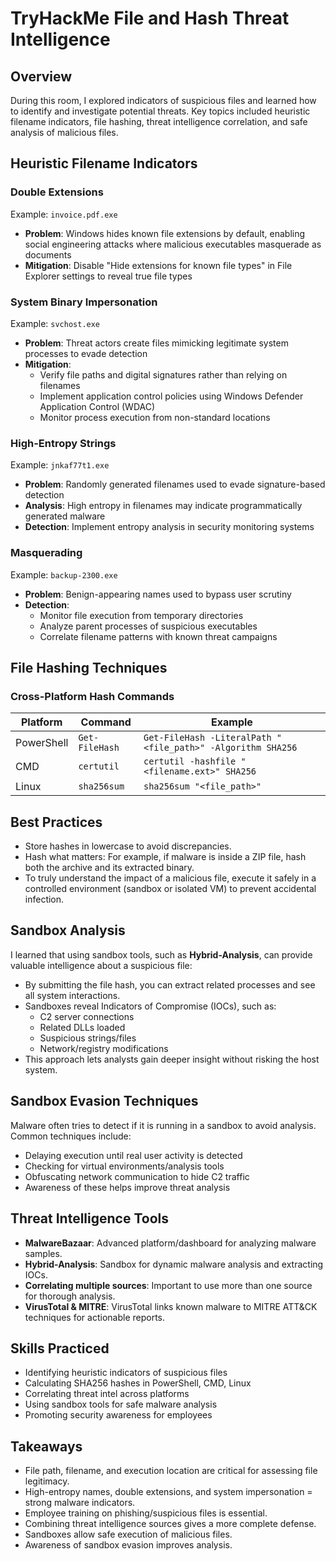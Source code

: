 # TryHackMe File and Hash Threat Intelligence
## Overview
During this room, I explored indicators of suspicious files and learned how to identify and investigate potential threats. Key topics included heuristic filename indicators, file hashing, threat intelligence correlation, and safe analysis of malicious files.
## Heuristic Filename Indicators
### Double Extensions
Example: `invoice.pdf.exe`
- **Problem**: Windows hides known file extensions by default, enabling social engineering attacks where malicious executables masquerade as documents
- **Mitigation**: Disable "Hide extensions for known file types" in File Explorer settings to reveal true file types
### System Binary Impersonation
Example: `svchost.exe`
- **Problem**: Threat actors create files mimicking legitimate system processes to evade detection
- **Mitigation**:
  - Verify file paths and digital signatures rather than relying on filenames
  - Implement application control policies using Windows Defender Application Control (WDAC)
  - Monitor process execution from non-standard locations
### High-Entropy Strings
Example: `jnkaf77t1.exe`
- **Problem**: Randomly generated filenames used to evade signature-based detection
- **Analysis**: High entropy in filenames may indicate programmatically generated malware
- **Detection**: Implement entropy analysis in security monitoring systems
### Masquerading
Example: `backup-2300.exe`
- **Problem**: Benign-appearing names used to bypass user scrutiny
- **Detection**:
  - Monitor file execution from temporary directories
  - Analyze parent processes of suspicious executables
  - Correlate filename patterns with known threat campaigns
## File Hashing Techniques
### Cross-Platform Hash Commands
| Platform | Command | Example |
|----------|---------|----------|
| PowerShell | `Get-FileHash` | `Get-FileHash -LiteralPath "<file_path>" -Algorithm SHA256` |
| CMD | `certutil` | `certutil -hashfile "<filename.ext>" SHA256` |
| Linux | `sha256sum` | `sha256sum "<file_path>"` |

## Best Practices
- Store hashes in lowercase to avoid discrepancies.
- Hash what matters: For example, if malware is inside a ZIP file, hash both the archive and its extracted binary.
- To truly understand the impact of a malicious file, execute it safely in a controlled environment (sandbox or isolated VM) to prevent accidental infection.

## Sandbox Analysis
I learned that using sandbox tools, such as **Hybrid-Analysis**, can provide valuable intelligence about a suspicious file:
- By submitting the file hash, you can extract related processes and see all system interactions.
- Sandboxes reveal Indicators of Compromise (IOCs), such as:
  - C2 server connections
  - Related DLLs loaded
  - Suspicious strings/files
  - Network/registry modifications
- This approach lets analysts gain deeper insight without risking the host system.

## Sandbox Evasion Techniques
Malware often tries to detect if it is running in a sandbox to avoid analysis. Common techniques include:
- Delaying execution until real user activity is detected
- Checking for virtual environments/analysis tools
- Obfuscating network communication to hide C2 traffic
- Awareness of these helps improve threat analysis

## Threat Intelligence Tools
- **MalwareBazaar**: Advanced platform/dashboard for analyzing malware samples.
- **Hybrid-Analysis**: Sandbox for dynamic malware analysis and extracting IOCs.
- **Correlating multiple sources**: Important to use more than one source for thorough analysis.
- **VirusTotal & MITRE**: VirusTotal links known malware to MITRE ATT&CK techniques for actionable reports.

## Skills Practiced
- Identifying heuristic indicators of suspicious files
- Calculating SHA256 hashes in PowerShell, CMD, Linux
- Correlating threat intel across platforms
- Using sandbox tools for safe malware analysis
- Promoting security awareness for employees

## Takeaways
- File path, filename, and execution location are critical for assessing file legitimacy.
- High-entropy names, double extensions, and system impersonation = strong malware indicators.
- Employee training on phishing/suspicious files is essential.
- Combining threat intelligence sources gives a more complete defense.
- Sandboxes allow safe execution of malicious files.
- Awareness of sandbox evasion improves analysis.
